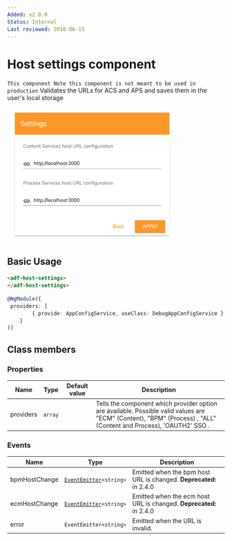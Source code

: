 ```yaml
---
Added: v2.0.0
Status: Internal
Last reviewed: 2018-06-13
---
```


# Host settings component

`This component Note this component is not meant to be used in production`
Validates the URLs for ACS and APS and saves them in the user's local storage

![Host settings](../docassets/images/host-settings-component.png)

## Basic Usage

```html
<adf-host-settings>
</adf-host-settings>
```

```ts
@NgModule({
 providers: [
        { provide: AppConfigService, useClass: DebugAppConfigService },
    ]
)]

```

## Class members

### Properties

| Name | Type | Default value | Description |
| -- | -- | -- | -- |
| providers | `array` |  | Tells the component which provider option are available. Possible valid values are "ECM" (Content), "BPM" (Process) , "ALL" (Content and Process), 'OAUTH2' SSO . |

### Events

| Name | Type | Description |
| -- | -- | -- |
| bpmHostChange | [`EventEmitter`](https://angular.io/api/core/EventEmitter)`<string>` | Emitted when the bpm host URL is changed. **Deprecated:** in 2.4.0 |
| ecmHostChange | [`EventEmitter`](https://angular.io/api/core/EventEmitter)`<string>` | Emitted when the ecm host URL is changed. **Deprecated:** in 2.4.0 |
| error | `EventEmitter<string>` | Emitted when the URL is invalid. |
